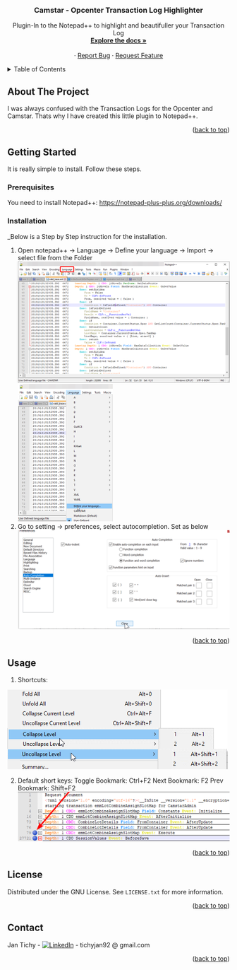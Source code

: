 <!-- Improved compatibility of back to top link: See: https://github.com/M4ndarrr/Camstar-Opcenter-Transaction-Log-Highlighter/pull/73 -->
<a name="readme-top"></a>
<!--
*** Thanks for checking out the Best-README-Template. If you have a suggestion
*** that would make this better, please fork the repo and create a pull request
*** or simply open an issue with the tag "enhancement".
*** Don't forget to give the project a star!
*** Thanks again! Now go create something AMAZING! :D
-->



<!-- PROJECT SHIELDS -->
<!--
*** I'm using markdown "reference style" links for readability.
*** Reference links are enclosed in brackets [ ] instead of parentheses ( ).
*** See the bottom of this document for the declaration of the reference variables
*** for contributors-url, forks-url, etc. This is an optional, concise syntax you may use.
*** https://www.markdownguide.org/basic-syntax/#reference-style-links
-->

<!-- PROJECT LOGO -->
<br />
<div align="center">

  <h3 align="center">Camstar - Opcenter Transaction Log Highlighter</h3>

  <p align="center">
    Plugin-In to the Notepad++ to highlight and beautifuller your Transaction Log
    <br />
    <a href="https://github.com/M4ndarrr/Camstar-Opcenter-Transaction-Log-Highlighter/Syntax-Highlighter-Transcation.docx"><strong>Explore the docs »</strong></a>
    <br />
    <br />
    ·
    <a href="https://github.com/M4ndarrr/Camstar-Opcenter-Transaction-Log-Highlighter/issues">Report Bug</a>
    ·
    <a href="https://github.com/M4ndarrr/Camstar-Opcenter-Transaction-Log-Highlighter/issues">Request Feature</a>
  </p>
</div>



<!-- TABLE OF CONTENTS -->
<details>
  <summary>Table of Contents</summary>
  <ol>
    <li>
      <a href="#about-the-project">About The Project</a>
    </li>
    <li>
      <a href="#getting-started">Getting Started</a>
      <ul>
        <li><a href="#prerequisites">Prerequisites</a></li>
        <li><a href="#installation">Installation</a></li>
      </ul>
    </li>
    <li><a href="#usage">Usage</a></li>
    <li><a href="#license">License</a></li>
    <li><a href="#contact">Contact</a></li>
  </ol>
</details>



<!-- ABOUT THE PROJECT -->
## About The Project

I was always confused with the Transaction Logs for the Opcenter and Camstar. Thats why I have created this little plugin to Notepad++. 

<p align="right">(<a href="#readme-top">back to top</a>)</p>



<!-- GETTING STARTED -->
## Getting Started

It is really simple to install. Follow these steps.

### Prerequisites

You need to install Notepad++: https://notepad-plus-plus.org/downloads/

### Installation

_Below is a Step by Step instruction for the installation.

1. Open notepad++ -> Language -> Define your language -> Import -> select file from the Folder
![1][1-screenshot]
![2][2-screenshot]
2. Go to setting -> preferences, select autocompletion. Set as below
![3][3-screenshot]

<p align="right">(<a href="#readme-top">back to top</a>)</p>



<!-- USAGE EXAMPLES -->
## Usage

1. Shortcuts:

![4][4-screenshot]

2. Default short keys:
	Toggle Bookmark: Ctrl+F2
	Next Bookmark: F2
	Prev Bookmark: Shift+F2
![5][5-screenshot]
<p align="right">(<a href="#readme-top">back to top</a>)</p>




<!-- LICENSE -->
## License

Distributed under the GNU License. See `LICENSE.txt` for more information.

<p align="right">(<a href="#readme-top">back to top</a>)</p>



<!-- CONTACT -->
## Contact

Jan Tichy - [![LinkedIn][linkedin-shield]][linkedin-url] - tichyjan92 @ gmail.com


<p align="right">(<a href="#readme-top">back to top</a>)</p>


<!-- MARKDOWN LINKS & IMAGES -->
<!-- https://www.markdownguide.org/basic-syntax/#reference-style-links -->
[contributors-shield]: https://img.shields.io/github/contributors/othneildrew/Best-README-Template.svg?style=for-the-badge
[contributors-url]: https://github.com/M4ndarrr/Camstar-Opcenter-Transaction-Log-Highlighter/graphs/contributors
[forks-shield]: https://img.shields.io/github/forks/othneildrew/Best-README-Template.svg?style=for-the-badge
[forks-url]: https://github.com/M4ndarrr/Camstar-Opcenter-Transaction-Log-Highlighter/network/members
[stars-shield]: https://img.shields.io/github/stars/othneildrew/Best-README-Template.svg?style=for-the-badge
[stars-url]: https://github.com/M4ndarrr/Camstar-Opcenter-Transaction-Log-Highlighter/stargazers
[issues-shield]: https://img.shields.io/github/issues/othneildrew/Best-README-Template.svg?style=for-the-badge
[issues-url]: https://github.com/M4ndarrr/Camstar-Opcenter-Transaction-Log-Highlighter/issues
[license-shield]: https://img.shields.io/github/license/othneildrew/Best-README-Template.svg?style=for-the-badge
[license-url]: https://github.com/M4ndarrr/Camstar-Opcenter-Transaction-Log-Highlighter/blob/master/LICENSE.txt
[linkedin-shield]: https://img.shields.io/badge/-LinkedIn-black.svg?style=for-the-badge&logo=linkedin&colorB=555
[linkedin-url]: https://www.linkedin.com/in/jantichy92/
[1-screenshot]: images/1.png
[2-screenshot]: images/2.png
[3-screenshot]: images/3.png
[4-screenshot]: images/4.png
[5-screenshot]: images/5.png
[6-screenshot]: images/6.png
[Next.js]: https://img.shields.io/badge/next.js-000000?style=for-the-badge&logo=nextdotjs&logoColor=white
[Next-url]: https://nextjs.org/
[React.js]: https://img.shields.io/badge/React-20232A?style=for-the-badge&logo=react&logoColor=61DAFB
[React-url]: https://reactjs.org/
[Vue.js]: https://img.shields.io/badge/Vue.js-35495E?style=for-the-badge&logo=vuedotjs&logoColor=4FC08D
[Vue-url]: https://vuejs.org/
[Angular.io]: https://img.shields.io/badge/Angular-DD0031?style=for-the-badge&logo=angular&logoColor=white
[Angular-url]: https://angular.io/
[Svelte.dev]: https://img.shields.io/badge/Svelte-4A4A55?style=for-the-badge&logo=svelte&logoColor=FF3E00
[Svelte-url]: https://svelte.dev/
[Laravel.com]: https://img.shields.io/badge/Laravel-FF2D20?style=for-the-badge&logo=laravel&logoColor=white
[Laravel-url]: https://laravel.com
[Bootstrap.com]: https://img.shields.io/badge/Bootstrap-563D7C?style=for-the-badge&logo=bootstrap&logoColor=white
[Bootstrap-url]: https://getbootstrap.com
[JQuery.com]: https://img.shields.io/badge/jQuery-0769AD?style=for-the-badge&logo=jquery&logoColor=white
[JQuery-url]: https://jquery.com 
